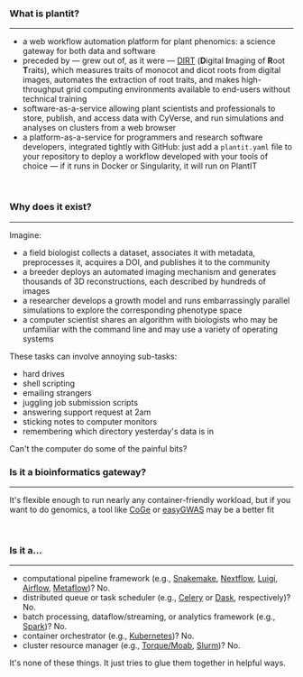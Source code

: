 ### What is plantit?

---

- a web workflow automation platform for plant phenomics: a science gateway for both data and software
- preceded by &mdash; grew out of, as it were &mdash; [DIRT](http://dirt.cyverse.org/?q=welcome) (**D**igital **I**maging of **R**oot **T**raits), which measures traits of monocot and dicot roots from digital images, automates the extraction of root traits, and makes high-throughput grid computing environments available to end-users without technical training
- software-as-a-service allowing plant scientists and professionals to store, publish, and access data with CyVerse, and run simulations and analyses on clusters from a web browser
- a platform-as-a-service for programmers and research software developers, integrated tightly with GitHub: just add a `plantit.yaml` file to your repository to deploy a workflow developed with your tools of choice &mdash; if it runs in Docker or Singularity, it will run on PlantIT

<br/>

### Why does it exist? 

---

Imagine:

- a field biologist collects a dataset, associates it with metadata, preprocesses it, acquires a DOI, and publishes it to the community
- a breeder deploys an automated imaging mechanism and generates thousands of 3D reconstructions, each described by hundreds of images
- a researcher develops a growth model and runs embarrassingly parallel simulations to explore the corresponding phenotype space
- a computer scientist shares an algorithm with biologists who may be unfamiliar with the command line and may use a variety of operating systems

These tasks can involve annoying sub-tasks:

- hard drives
- shell scripting
- emailing strangers
- juggling job submission scripts
- answering support request at 2am
- sticking notes to computer monitors
- remembering which directory yesterday's data is in

Can't the computer do some of the painful bits?

### Is it a bioinformatics gateway?

---

It's flexible enough to run nearly any container-friendly workload, but if you want to do genomics, a tool like [CoGe](https://genomevolution.org/CoGe/) or [easyGWAS](https://easygwas.ethz.ch/) may be a better fit

<br/>
 
### Is it a...

---

- computational pipeline framework (e.g., [Snakemake](https://snakemake.readthedocs.io/en/stable/), [Nextflow](https://www.nextflow.io/), [Luigi](https://luigi.readthedocs.io/en/stable/), [Airflow](https://airflow.apache.org/), [Metaflow](https://metaflow.org/))? No.
- distributed queue or task scheduler (e.g., [Celery](https://docs.celeryproject.org/en/stable/index.html) or [Dask](https://dask.org/), respectively)? No.
- batch processing, dataflow/streaming, or analytics framework (e.g., [Spark](https://spark.apache.org/))? No.
- container orchestrator (e.g., [Kubernetes](https://kubernetes.io/))? No.
- cluster resource manager (e.g., [Torque/Moab](https://adaptivecomputing.com/cherry-services/torque-resource-manager/), [Slurm](https://slurm.schedmd.com/overview.html))? No.

It's none of these things. It just tries to glue them together in helpful ways.

